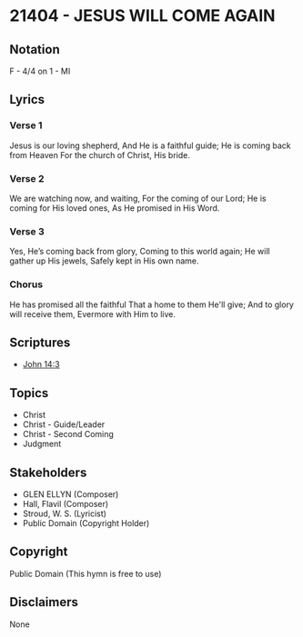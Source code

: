 # 21404 - JESUS WILL COME AGAIN

## Notation

F - 4/4 on 1 - MI

## Lyrics

### Verse 1

Jesus is our loving shepherd, And He is a faithful guide; He is coming back from Heaven For the church of Christ, His bride.

### Verse 2

We are watching now, and waiting, For the coming of our Lord; He is coming for His loved ones, As He promised in His Word.

### Verse 3

Yes, He’s coming back from glory, Coming to this world again; He will gather up His jewels, Safely kept in His own name.

### Chorus

He has promised all the faithful That a home to them He'll give; And to glory will receive them, Evermore with Him to live.


## Scriptures

- [John 14:3](https://www.biblegateway.com/passage/?search=John%2014%3A3)

## Topics

- Christ
- Christ - Guide/Leader
- Christ - Second Coming
- Judgment

## Stakeholders

- GLEN ELLYN (Composer)
- Hall, Flavil (Composer)
- Stroud, W. S. (Lyricist)
- Public Domain (Copyright Holder)

## Copyright

Public Domain
(This hymn is free to use)

## Disclaimers

None


